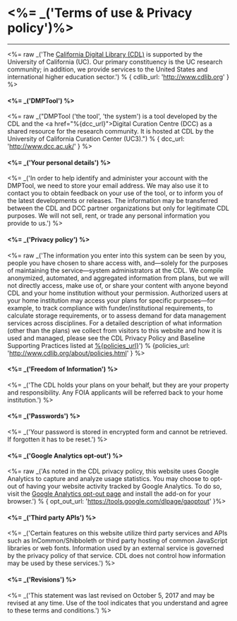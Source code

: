 <h1><%= _('Terms of use & Privacy policy')%></h1>

<hr>

<%= raw _('The <a href="%{cdlib_url}">California Digital Library (CDL)</a> is supported by the University of California (UC). Our primary constituency is the UC research community; in addition, we provide services to the United States and international higher education sector.') % { cdlib_url: 'http://www.cdlib.org' } %>
<br>
<h4><%= _('DMPTool') %></h4>

<%= raw _("DMPTool ('the tool', 'the system') is a tool developed by the CDL and the <a href=\"%{dcc_url}\">Digital Curation Centre (DCC)</a> as a shared resource for the research community. It is hosted at CDL by the University of California Curation Center (UC3).") % { dcc_url: 'http://www.dcc.ac.uk/' } %>
<br>

<h4><%= _('Your personal details') %></h4>

<%= _('In order to help identify and administer your account with the DMPTool, we need to store your email address. We may also use it to contact you to obtain feedback on your use of the tool, or to inform you of the latest developments or releases. The information may be transferred between the CDL and DCC partner organizations but only for legitimate CDL purposes. We will not sell, rent, or trade any personal information you provide to us.') %>
<br>

<h4><%= _('Privacy policy') %></h4>

<%= raw _('The information you enter into this system can be seen by you, people you have chosen to share access with, and—solely for the purposes of maintaining the service—system administrators at the CDL. We compile anonymized, automated, and aggregated information from plans, but we will not directly access, make use of, or share your content with anyone beyond CDL and your home institution without your permission. Authorized users at your home institution may access your plans for specific purposes—for example, to track compliance with funder/institutional requirements, to calculate storage requirements, or to assess demand for data management services across disciplines. For a detailed description of what information (other than the plans) we collect from visitors to this website and how it is used and managed, please see the CDL Privacy Policy and Baseline Supporting Practices listed at <a href="%{policies_url}">%{policies_url}</a>') % {policies_url: 'http://www.cdlib.org/about/policies.html' } %>
<br>

<h4><%= _('Freedom of Information') %></h4>

<%= _('The CDL holds your plans on your behalf, but they are your property and responsibility. Any FOIA applicants will be referred back to your home institution.') %>
<br>

<h4><%= _('Passwords') %></h4>

<%= _('Your password is stored in encrypted form and cannot be retrieved. If forgotten it has to be reset.') %>
<br>

<h4><%= _('Google Analytics opt-out') %></h4>

<%= raw _('As noted in the CDL privacy policy, this website uses Google Analytics to capture and analyze usage statistics. You may choose to opt-out of having your website activity tracked by Google Analytics. To do so, visit the <a href="%{opt_out_url}">Google Analytics opt-out page</a> and install the add-on for your browser.') % { opt_out_url: 'https://tools.google.com/dlpage/gaoptout' }%>
<br>

<h4><%= _('Third party APIs') %></h4>

<%= _('Certain features on this website utilize third party services and APIs such as InCommon/Shibboleth or third party hosting of common JavaScript libraries or web fonts. Information used by an external service is governed by the privacy policy of that service. CDL does not control how information may be used by these services.') %>
<br>

<h4><%= _('Revisions') %></h4>

<%= _('This statement was last revised on October 5, 2017 and may be revised at any time. Use of the tool indicates that you understand and agree to these terms and conditions.') %>
